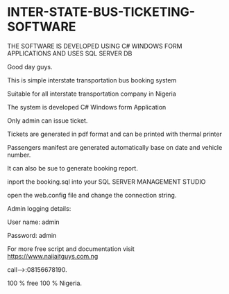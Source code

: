 # INTER-STATE-BUS-TICKETING-SOFTWARE
THE SOFTWARE IS DEVELOPED USING C# WINDOWS FORM APPLICATIONS AND USES SQL SERVER DB


Good day guys.

This is simple interstate transportation bus booking system

Suitable for all interstate transportation company in Nigeria

The system is developed C# Windows form Application

Only admin can issue ticket.

Tickets are generated in pdf format and can be printed with thermal printer

Passengers manifest are generated automatically base on date and vehicle number.

It can also be sue to generate booking report.

inport the booking.sql into your SQL SERVER MANAGEMENT STUDIO

open the web.config file and change the connection string.


Admin logging details:

User name: admin

Password: admin

For more free script and documentation visit https://www.naijaitguys.com.ng 

call-->:08156678190.

100 % free 100 % Nigeria.
